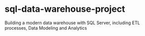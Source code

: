 # sql-data-warehouse-project
Building a modern data warehouse with SQL Server, including ETL processes, Data Modeling and Analytics
